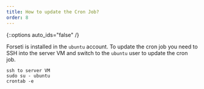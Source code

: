 ```yaml
---
title: How to update the Cron Job?
order: 8
---
```

{::options auto_ids="false" /}

Forseti is installed in the `ubuntu` account. To update the cron job you need to SSH into the server VM and switch to 
the `ubuntu` user to update the cron job. 
```
ssh to server VM 
sudo su - ubuntu
crontab -e
```